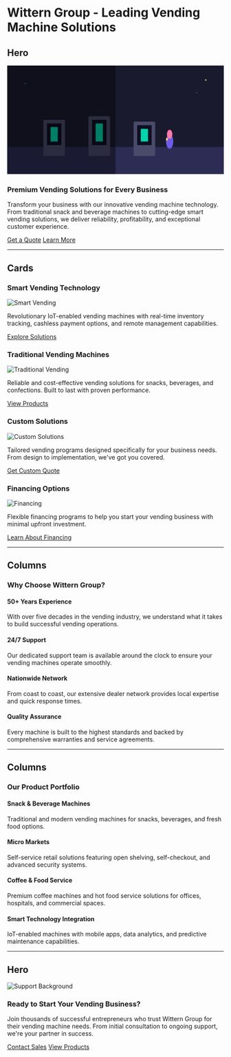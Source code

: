 # Wittern Group - Leading Vending Machine Solutions

## Hero

![Hero Background](/img/hero-vending.svg)

### Premium Vending Solutions for Every Business

Transform your business with our innovative vending machine technology. From traditional snack and beverage machines to cutting-edge smart vending solutions, we deliver reliability, profitability, and exceptional customer experience.

[Get a Quote](/contact) [Learn More](/solutions)

---

## Cards

### Smart Vending Technology
![Smart Vending](/img/smart-vending.jpg)

Revolutionary IoT-enabled vending machines with real-time inventory tracking, cashless payment options, and remote management capabilities.

[Explore Solutions](/smart-vending)

### Traditional Vending Machines
![Traditional Vending](/img/traditional-vending.jpg)

Reliable and cost-effective vending solutions for snacks, beverages, and confections. Built to last with proven performance.

[View Products](/traditional-vending)

### Custom Solutions
![Custom Solutions](/img/custom-solutions.jpg)

Tailored vending programs designed specifically for your business needs. From design to implementation, we've got you covered.

[Get Custom Quote](/custom-solutions)

### Financing Options
![Financing](/img/financing.jpg)

Flexible financing programs to help you start your vending business with minimal upfront investment.

[Learn About Financing](/financing)

---

## Columns

### Why Choose Wittern Group?

#### 50+ Years Experience
With over five decades in the vending industry, we understand what it takes to build successful vending operations.

#### 24/7 Support
Our dedicated support team is available around the clock to ensure your vending machines operate smoothly.

#### Nationwide Network
From coast to coast, our extensive dealer network provides local expertise and quick response times.

#### Quality Assurance
Every machine is built to the highest standards and backed by comprehensive warranties and service agreements.

---

## Columns

### Our Product Portfolio

#### Snack & Beverage Machines
Traditional and modern vending machines for snacks, beverages, and fresh food options.

#### Micro Markets
Self-service retail solutions featuring open shelving, self-checkout, and advanced security systems.

#### Coffee & Food Service
Premium coffee machines and hot food service solutions for offices, hospitals, and commercial spaces.

#### Smart Technology Integration
IoT-enabled machines with mobile apps, data analytics, and predictive maintenance capabilities.

---

## Hero

![Support Background](/img/support-hero.jpg)

### Ready to Start Your Vending Business?

Join thousands of successful entrepreneurs who trust Wittern Group for their vending machine needs. From initial consultation to ongoing support, we're your partner in success.

[Contact Sales](/contact) [View Products](/products)

